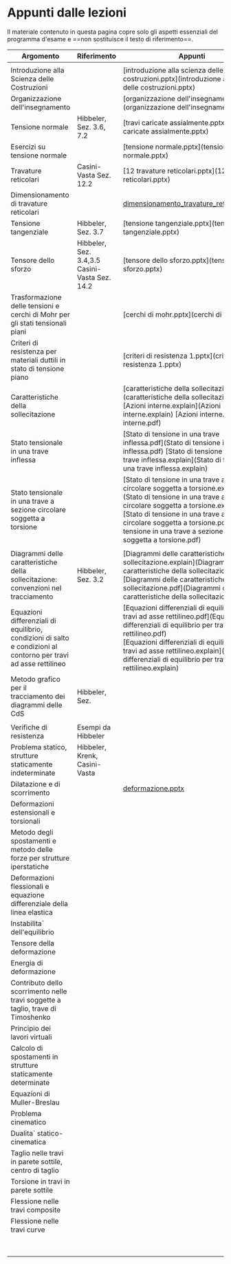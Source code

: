 # Appunti dalle lezioni

Il materiale contenuto in questa pagina copre solo gli aspetti essenziali del programma d'esame e ==non sostituisce il testo di riferimento==.


| Argomento                          | Riferimento |                           Appunti                                     |
| -------------------------------------------------- | ------------------------------------------------------------ | ------------------------------------------------------------ |
|  |  |  |
|Introduzione alla Scienza delle Costruzioni||[introduzione alla scienza delle costruzioni.pptx](introduzione alla scienza delle costruzioni.pptx)|
| Organizzazione dell'insegnamento |  |[organizzazione dell'insegnamento.pptx](organizzazione dell'insegnamento.pptx)|
| Tensione normale | Hibbeler, Sez. 3.6, 7.2 |[travi caricate assialmente.pptx](travi caricate assialmente.pptx)|
| Esercizi su tensione normale |  |[tensione normale.pptx](tensione normale.pptx)|
| Travature reticolari | Casini-Vasta Sez. 12.2 |[12 travature reticolari.pptx](12 travature reticolari.pptx)|
| Dimensionamento di travature reticolari |  |[dimensionamento_travature_reticolari.pptx](dimensionamento_travature_reticolari.pptx)|
| Tensione tangenziale                                      | Hibbeler, Sez. 3.7 | [tensione tangenziale.pptx](tensione tangenziale.pptx)       |
| Tensore dello sforzo | Hibbeler, Sez. 3.4,3.5<br />Casini-Vasta Sez. 14.2 | [tensore dello sforzo.pptx](tensore dello sforzo.pptx) |
| Trasformazione delle tensioni e cerchi di Mohr per gli stati tensionali piani |  | [cerchi di mohr.pptx](cerchi di mohr.pptx)                   |
| Criteri di resistenza per materiali duttili in stato di tensione piano |                                                | [criteri di resistenza 1.pptx](criteri di resistenza 1.pptx) |
| Caratteristiche della sollecitazione                   |                                                | [caratteristiche della sollecitazione.pptx](caratteristiche della sollecitazione.pptx)<br /> [Azioni interne.explain](Azioni interne.explain)  [Azioni interne.pdf](Azioni interne.pdf) |
| Stato tensionale in una trave inflessa |  | [Stato di tensione in una trave inflessa.pdf](Stato di tensione in una trave inflessa.pdf)  [Stato di tensione in una trave inflessa.explain](Stato di tensione in una trave inflessa.explain) |
| Stato tensionale in una trave a sezione circolare soggetta a torsione | | [Stato di tensione in una trave a sezione circolare soggetta a torsione.explain](Stato di tensione in una trave a sezione circolare soggetta a torsione.explain) <br />[Stato di tensione in una trave a sezione circolare soggetta a torsione.pdf](Stato di tensione in una trave a sezione circolare soggetta a torsione.pdf) |
|  | |  |
| Diagrammi delle caratteristiche della sollecitazione: convenzioni nel tracciamento | Hibbeler, Sez. 3.2     | [Diagrammi delle caratteristiche della sollecitazione.explain](Diagrammi delle caratteristiche della sollecitazione.explain)  [Diagrammi delle caratteristiche della sollecitazione.pdf](Diagrammi delle caratteristiche della sollecitazione.pdf) |
| Equazioni differenziali di equilibrio, condizioni di salto e condizioni al contorno per travi ad asse rettilineo |                                                | [Equazioni differenziali di equilibrio per travi ad asse rettilineo.pdf](Equazioni differenziali di equilibrio per travi ad asse rettilineo.pdf) <br />[Equazioni differenziali di equilibrio per travi ad asse rettilineo.explain](Equazioni differenziali di equilibrio per travi ad asse rettilineo.explain) |
| Metodo grafico per il tracciamento dei diagrammi delle CdS   | Hibbeler, Sez. |                                                              |
|                                                              |                                                |                                                              |
| Verifiche di resistenza                                      | Esempi da Hibbeler                             |                                                              |
| Problema statico, strutture staticamente indeterminate       | Hibbeler, Krenk, Casini-Vasta   |                                                              |
| Dilatazione e di scorrimento |  | [deformazione.pptx](deformazione.pptx) |
| Deformazioni estensionali e torsionali |  |                                                              |
| Metodo degli spostamenti e metodo delle forze per strutture iperstatiche |  |                                                              |
| Deformazioni flessionali e equazione differenziale della linea elastica |  ||
| Instabilita` dell'equilibrio |  |                                                              |
| Tensore della deformazione |  ||
| Energia di deformazione |  ||
| Contributo dello scorrimento nelle travi soggette a taglio, trave di Timoshenko |  ||
| Principio dei lavori virtuali                                |                                                |                                                              |
| Calcolo di spostamenti in strutture staticamente determinate |                                                |                                                              |
| Equazioni di Muller-Breslau                                  |                                                |                                                              |
| Problema cinematico                                          |                                                |                                                              |
| Dualita` statico-cinematica                                  |                                                |                                                              |
| Taglio nelle travi in parete sottile, centro di taglio |                                                |                                                              |
| Torsione in travi in parete sottile |                                                |                                                              |
| Flessione nelle travi composite |                                                              ||
| Flessione nelle travi curve |  ||
|                                                              |                                                |                                                              |
|                                                              |                                                |                                                              |
|                                                              |                                                |                                                              |
|                                                              |                                                |                                                              |
|                                                              |                                                |                                                              |
|                                                              |                                                |                                                              |
|                                                              |                                                |                                                              |
|                                                              |                                                ||

 

 

